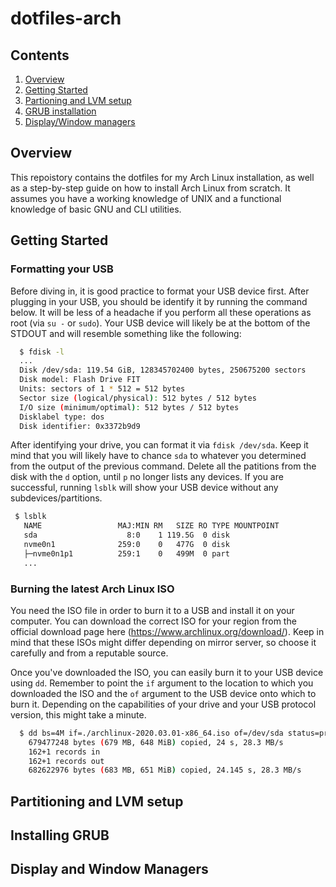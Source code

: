 # dotfiles-arch

## Contents
1. [Overview](#overview)
2. [Getting Started](#getting-started)
3. [Partioning and LVM setup](#partitioning-and-lvm-setup)
4. [GRUB installation](#installing-grub)
5. [Display/Window managers](#display-and-window-managers)

## Overview
This repoistory contains the dotfiles for my Arch Linux installation, as well as a step-by-step guide on how to install Arch Linux from scratch. It assumes you have a working knowledge of UNIX and a functional knowledge of basic GNU and CLI utilities.

## Getting Started
### Formatting your USB
Before diving in, it is good practice to format your USB device first. After plugging in your USB, you should be identify it by running the command below. It will be less of a headache if you perform all these operations as root (via `su -` or `sudo`). Your USB device will likely be at the bottom of the STDOUT and will resemble something like the following:

```sh
  $ fdisk -l
  ...
  Disk /dev/sda: 119.54 GiB, 128345702400 bytes, 250675200 sectors
  Disk model: Flash Drive FIT 
  Units: sectors of 1 * 512 = 512 bytes
  Sector size (logical/physical): 512 bytes / 512 bytes
  I/O size (minimum/optimal): 512 bytes / 512 bytes
  Disklabel type: dos
  Disk identifier: 0x3372b9d9
```

After identifying your drive, you can format it via `fdisk /dev/sda`. Keep it mind that you will likely have to chance `sda` to whatever you determined from the output of the previous command. Delete all the patitions from the disk with the `d` option, until `p` no longer lists any devices. If you are successful, running `lsblk` will show your USB device without any subdevices/partitions.
 
 ```sh
  $ lsblk
    NAME                 MAJ:MIN RM   SIZE RO TYPE MOUNTPOINT
    sda                    8:0    1 119.5G  0 disk 
    nvme0n1              259:0    0   477G  0 disk 
    ├─nvme0n1p1          259:1    0   499M  0 part 
    ...
```

### Burning the latest Arch Linux ISO
You need the ISO file in order to burn it to a USB and install it on your computer. You can download the correct ISO for your region from the official download page here (https://www.archlinux.org/download/). Keep in mind that these ISOs might differ depending on mirror server, so choose it carefully and from a reputable source.

Once you've downloaded the ISO, you can easily burn it to your USB device using `dd`. Remember to point the `if` argument to the location to which you downloaded the ISO and the `of` argument to the USB device onto which to burn it. Depending on the capabilities of your drive and your USB protocol version, this might take a minute.

```sh
  $ dd bs=4M if=./archlinux-2020.03.01-x86_64.iso of=/dev/sda status=progress oflag=sync
    679477248 bytes (679 MB, 648 MiB) copied, 24 s, 28.3 MB/s
    162+1 records in
    162+1 records out
    682622976 bytes (683 MB, 651 MiB) copied, 24.145 s, 28.3 MB/s
```

## Partitioning and LVM setup

## Installing GRUB

## Display and Window Managers
